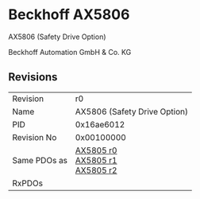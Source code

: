 # Beckhoff AX5806

AX5806 (Safety Drive Option)

Beckhoff Automation GmbH & Co. KG



## Revisions
<table>
<tr>
<td>Revision</td>
<td>r0</td>
</tr>
<tr>
<td>Name</td>
<td>AX5806 (Safety Drive Option)</td>
</tr>
<tr>
<td>PID</td>
<td>0x16ae6012</td>
</tr>
<tr>
<td>Revision No</td>
<td>0x00100000</td>
</tr>
<tr>
<td>Same PDOs as</td>
<td><a href="AX5805.md">AX5805 r0</a><br/><a href="AX5805.md">AX5805 r1</a><br/><a href="AX5805.md">AX5805 r2</a></td>
</tr>
<tr>
<td>RxPDOs</td>
<td></td>
</tr>
</table>
